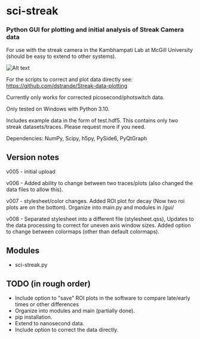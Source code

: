 # sci-streak
### Python GUI for plotting and initial analysis of Streak Camera data

For use with the streak camera in the Kambhampati Lab at McGill University (should be easy to extend to other systems).

![Alt text](/data/screen.png?raw=true "sci-streak GUI")

For the scripts to correct and plot data directly see: https://github.com/dstrande/Streak-data-plotting

Currently only works for corrected picosecond/photswitch data.

Only tested on Windows with Python 3.10.

Includes example data in the form of test.hdf5. This contains only two streak datasets/traces. Please request more if you need.

Dependencies: NumPy, Scipy, h5py, PySide6, PyQtGraph

## Version notes

v005 - initial upload

v006 - Added ability to change between two traces/plots (also changed the data files to allow this).

v007 - stylesheet/color changes. Added ROI plot for decay (Now two roi plots are on the bottom). Organize into main.py and modules in /gui/

v008 - Separated stylesheet into a different file (stylesheet.qss), Updates to the data processing to correct for uneven axis window sizes. Added option to change between colormaps (other than default colormaps).

## Modules

* sci-streak.py

## TODO (in rough order)

* Include option to "save" ROI plots in the software to compare late/early times or other differences
* Organize into modules and main (partially done).
* pip installation.
* Extend to nanosecond data.
* Include option to correct the data directly.
